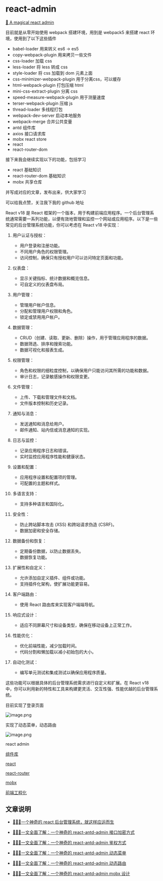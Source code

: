 # react-admin

[🎉 A magical react admin](https://github.com/KenNaNa/react-admin/tree/main)

目前就是从零开始使用 webpack 搭建环境，用到是 webpack5 来搭建 react 环境，使用到了以下这些插件

- babel-loader 用来转义 es6 -> es5
- copy-webpack-plugin 用来拷贝一些文件
- css-loader 加载 css
- less-loader 将 less 转成 css
- style-loader 将 css 加载到 dom 元素上面
- css-minimizer-webpack-plugin 用于分离css，可以缓存
- html-webpack-plugin 打包压缩 html
- mini-css-extract-plugin 分离 css
- speed-measure-webpack-plugin 用于测量速度
- terser-webpack-plugin 压缩 js
- thread-loader 多线程打包
- webpack-dev-server 启动本地服务
- webpack-merge 合并公共变量
- antd 组件库
- axios 接口请求库
- mobx react store
- react
- react-router-dom

接下来我会继续实现以下的功能，包括学习

- react 基础知识
- react-router-dom 基础知识
- mobx 共享仓库

并写成对应的文章，发布出来，供大家学习

可以给我点赞，关注我下我的 github 地址


React v18 是 React 框架的一个版本，用于构建前端应用程序。一个后台管理系统通常需要一系列功能，以便有效地管理和监控一个网站或应用程序。以下是一些常见的后台管理系统功能，你可以考虑在 React v18 中实现：

1. 用户认证与授权：
   - 用户登录和注册功能。
   - 不同用户角色的权限管理。
   - 访问控制，确保只有授权用户可以访问特定页面和功能。

2. 仪表盘：
   - 显示关键指标、统计数据和概览信息。
   - 可自定义的仪表盘布局。

3. 用户管理：
   - 管理用户帐户信息。
   - 分配和管理用户权限和角色。
   - 锁定或禁用用户帐户。

4. 数据管理：
   - CRUD（创建、读取、更新、删除）操作，用于管理应用程序的数据。
   - 数据筛选、排序和搜索功能。
   - 数据可视化和报表生成。

5. 权限管理：
   - 角色和权限的细粒度控制，以确保用户只能访问其所需的功能和数据。
   - 审计日志，记录敏感操作和权限变更。

6. 文件管理：
   - 上传、下载和管理文件和文档。
   - 文件版本控制和历史记录。

7. 通知与消息：
   - 发送通知和消息给用户。
   - 邮件通知、站内信或消息通知的实现。

8. 日志与监控：
   - 记录应用程序日志和错误。
   - 实时监控应用程序性能和健康状态。

9. 设置和配置：
   - 应用程序设置和配置项的管理。
   - 可配置的主题和样式。

10. 多语言支持：
    - 支持多种语言和国际化。

11. 安全性：
    - 防止跨站脚本攻击 (XSS) 和跨站请求伪造 (CSRF)。
    - 数据加密和安全存储。

12. 数据备份和恢复：
    - 定期备份数据，以防止数据丢失。
    - 数据恢复功能。

13. 扩展性和自定义：
    - 允许添加自定义插件、组件或功能。
    - 支持插件化架构，使扩展功能更容易。

14. 客户端路由：
    - 使用 React 路由库来实现客户端端导航。

15. 响应式设计：
    - 适应不同屏幕尺寸和设备类型，确保在移动设备上正常工作。

16. 性能优化：
    - 优化前端性能，减少加载时间。
    - 代码分割和懒加载以减小初始包的大小。

17. 自动化测试：
    - 编写单元测试和集成测试以确保应用程序质量。

这些功能可以根据具体的后台管理系统需求进行自定义和扩展。在 React v18 中，你可以利用新的特性和工具来构建更灵活、交互性强、性能优越的后台管理系统。

目前实现了登录页面


![image.png](https://p6-juejin.byteimg.com/tos-cn-i-k3u1fbpfcp/314359715706443085e0c1afb34cf0ec~tplv-k3u1fbpfcp-jj-mark:0:0:0:0:q75.image#?w=1339&h=601&s=837380&e=png&b=f6efec)

实现了动态菜单，动态路由


![image.png](https://p6-juejin.byteimg.com/tos-cn-i-k3u1fbpfcp/44409e6565864da9b2ca13ebda4694ea~tplv-k3u1fbpfcp-jj-mark:0:0:0:0:q75.image#?w=1352&h=587&s=46386&e=png&b=ffffff)

react admin

[组件库](https://ant.design/docs/react/getting-started-cn)

[react](https://react.dev/)

[react-router](https://reactrouter.com/en/main)

[mobx](https://juejin.cn/post/6985871185049452580)


[前端工程化](https://juejin.cn/post/7111922283681153038?searchId=20230928235758D2B65B5CFA0E66F85297#heading-31)

## 文章说明

- [🎉🎉🎉一个神奇的 react 后台管理系统，就这样应运而生](https://juejin.cn/post/7284468618020487183)

- [🎉🎉🎉一文全面了解：一个神奇的 react-antd-admin 接口加密方式](https://juejin.cn/post/7285540804735746102)

- [🎉🎉🎉一文全面了解：一个神奇的 react-antd-admin 鉴权方式](https://juejin.cn/post/7286127842421030948)

- [🎉🎉🎉一文全面了解：一个神奇的 react-antd-admin 动态菜单](https://juejin.cn/post/7285942684174336063)

- [🎉🎉🎉一文全面了解：一个神奇的 react-antd-admin 动态路由](https://juejin.cn/post/7285939168303661067)

- [🎉🎉🎉一文全面了解：一个神奇的 react-antd-admin mobx 设计](https://juejin.cn/spost/7286362110212522047)
